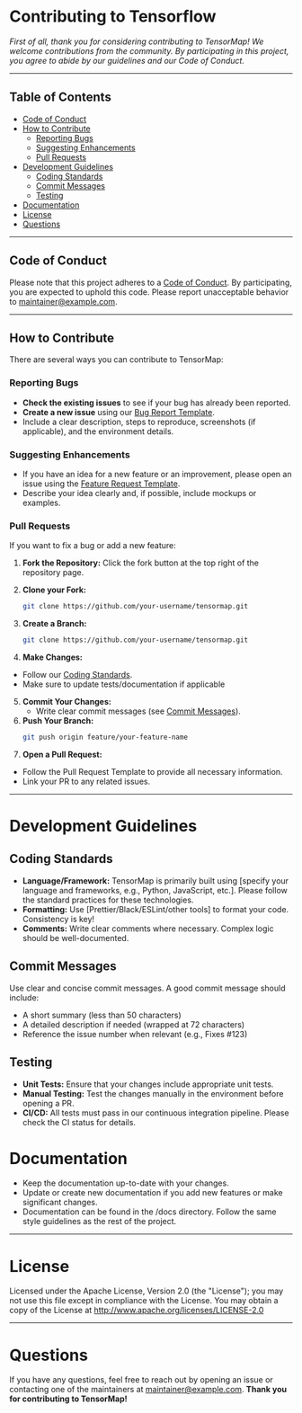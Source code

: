 # Contributing to Tensorflow

_First of all, thank you for considering contributing to TensorMap! We welcome contributions from the community. By participating in this project, you agree to abide by our guidelines and our Code of Conduct._

---

## Table of Contents

- [Code of Conduct](#code-of-conduct)
- [How to Contribute](#how-to-contribute)
  - [Reporting Bugs](#reporting-bugs)
  - [Suggesting Enhancements](#suggesting-enhancements)
  - [Pull Requests](#pull-requests)
- [Development Guidelines](#development-guidelines)
  - [Coding Standards](#coding-standards)
  - [Commit Messages](#commit-messages)
  - [Testing](#testing)
- [Documentation](#documentation)
- [License](#license)
- [Questions](#questions)

---

## Code of Conduct

Please note that this project adheres to a [Code of Conduct](CODE_OF_CONDUCT.md). By participating, you are expected to uphold this code. Please report unacceptable behavior to [maintainer@example.com](mailto:maintainer@example.com).

---

## How to Contribute

There are several ways you can contribute to TensorMap:

### Reporting Bugs

- **Check the existing issues** to see if your bug has already been reported.
- **Create a new issue** using our [Bug Report Template](.github/ISSUE_TEMPLATE/bug_report.md).
- Include a clear description, steps to reproduce, screenshots (if applicable), and the environment details.

### Suggesting Enhancements

- If you have an idea for a new feature or an improvement, please open an issue using the [Feature Request Template](.github/ISSUE_TEMPLATE/feature_request.md).
- Describe your idea clearly and, if possible, include mockups or examples.

### Pull Requests

If you want to fix a bug or add a new feature:

1. **Fork the Repository:** Click the fork button at the top right of the repository page.

2. **Clone your Fork:**  
   ```bash
   git clone https://github.com/your-username/tensormap.git

3. **Create a Branch:**  
   ```bash
   git clone https://github.com/your-username/tensormap.git
4. **Make Changes:**  
  - Follow our [Coding Standards](#coding-standards).
  - Make sure to update tests/documentation if applicable
5. **Commit Your Changes:** 
   - Write clear commit messages (see [Commit Messages](#commit-messages)).
6. **Push Your Branch:**  
   ```bash
   git push origin feature/your-feature-name
7. **Open a Pull Request:**  
  - Follow the Pull Request Template to provide all necessary information.
  - Link your PR to any related issues.
  ---
# Development Guidelines
## Coding Standards
- **Language/Framework:** TensorMap is primarily built using [specify your language and frameworks, e.g., Python, JavaScript, etc.]. Please follow the standard practices for these technologies.
- **Formatting:** Use [Prettier/Black/ESLint/other tools] to format your code. Consistency is key!
- **Comments:** Write clear comments where necessary. Complex logic should be well-documented.
## Commit Messages
Use clear and concise commit messages. A good commit message should include:
- A short summary (less than 50 characters)
- A detailed description if needed (wrapped at 72 characters)
- Reference the issue number when relevant (e.g., Fixes #123)
## Testing
- **Unit Tests:** Ensure that your changes include appropriate unit tests.
- **Manual Testing:** Test the changes manually in the environment before opening a PR.
- **CI/CD:** All tests must pass in our continuous integration pipeline. Please check the CI status for details.
# Documentation
- Keep the documentation up-to-date with your changes.
- Update or create new documentation if you add new features or make significant changes.
- Documentation can be found in the /docs directory. Follow the same style guidelines as the rest of the project.

--- 

# License
Licensed under the Apache License, Version 2.0 (the "License");
   you may not use this file except in compliance with the License.
   You may obtain a copy of the License at
       http://www.apache.org/licenses/LICENSE-2.0

---
# Questions
If you have any questions, feel free to reach out by opening an issue or contacting one of the maintainers at maintainer@example.com.
**Thank you for contributing to TensorMap!**